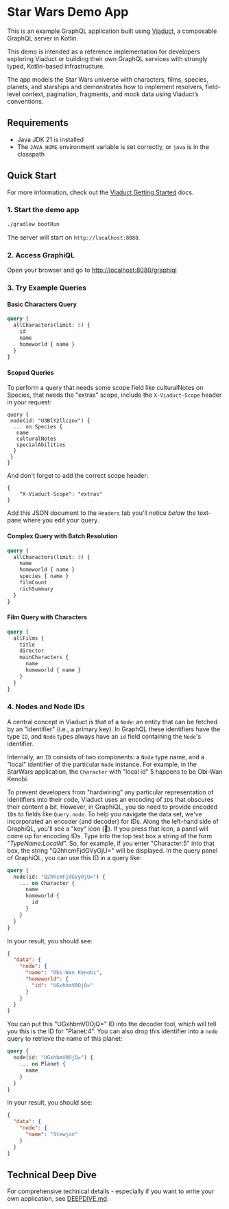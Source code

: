 # Star Wars Demo App

This is an example GraphQL application built using [Viaduct](https://github.com/airbnb/viaduct), a composable GraphQL server in Kotlin.

This demo is intended as a reference implementation for developers exploring Viaduct or building their own GraphQL services with strongly typed, Kotlin-based infrastructure.

The app models the Star Wars universe with characters, films, species, planets, and starships and demonstrates how to implement resolvers, field-level context, pagination, fragments, and mock data using Viaduct’s conventions.

## Requirements

- Java JDK 21 is installed
- The `JAVA_HOME` environment variable is set correctly, or `java` is in the classpath

## Quick Start

For more information, check out the [Viaduct Getting Started](https://airbnb.io/viaduct/docs/getting_started/) docs.

### 1. Start the demo app

```bash
./gradlew bootRun
```

The server will start on `http://localhost:8080`.

### 2. Access GraphiQL

Open your browser and go to [http://localhost:8080/graphiql](http://localhost:8080/graphiql)

### 3. Try Example Queries

#### Basic Characters Query
```graphql
query {
  allCharacters(limit: 5) {
    id
    name
    homeworld { name }
  }
}
```

#### Scoped Queries

To perform a query that needs some scope field like culturalNotes on Species, that needs the "extras" scope, include the `X-Viaduct-Scope` header in your request:

```
query {
 node(id: "U3BlY2llczox") {
  ... on Species {
   name
   culturalNotes
   specialAbilities
  }
 }
}
```

And don't forget to add the correct scope header:

```
{
    "X-Viaduct-Scope": "extras"
}
```

Add this JSON document to the `Headers` tab you'll notice _below_ the text-pane where you edit your query.

#### Complex Query with Batch Resolution
```graphql
query {
  allCharacters(limit: 3) {
    name
    homeworld { name }
    species { name }
    filmCount
    richSummary
  }
}
```

#### Film Query with Characters
```graphql
query {
  allFilms {
    title
    director
    mainCharacters {
      name
      homeworld { name }
    }
  }
}
```

### 4. Nodes and Node IDs

A central concept in Viaduct is that of a `Node`: an entity that can be fetched by an "identifier" (i.e., a primary key). In GraphQL these identifiers have the type `ID`, and `Node` types always have an `id` field containing the `Node`'s identifier.

Internally, an `ID` consists of two components: a `Node` type name, and a "local" identifier of the particular `Node` instance. For example, in the StarWars application, the `Character` with "local id" 5 happens to be Obi-Wan Kenobi.

To prevent developers from "hardwiring" any particular representation of identifiers into their code, Viaduct uses an encoding of `ID`s that obscures their content a bit. However, in GraphiQL, you do need to provide encoded `ID`s to fields like `Query.node`. To help you navigate the data set, we've incorporated an encoder (and decoder) for IDs. Along the left-hand side of GraphiQL, you'll see a "key" icon (🔑). If you press that icon, a panel will come up for encoding IDs. Type into the top text box a string of the form "*TypeName:LocalId*". So, for example, if you enter "Character:5" into that box, the string "Q2hhcmFjdGVyOjU=" will be displayed. In the query panel of GraphiQL, you can use this ID in a query like:

```graphql
query {
  node(id: "Q2hhcmFjdGVyOjU=") {
    ... on Character {
      name
      homeworld {
        id
      }
    }
  }
}
```

In your result, you should see:

```json
{
  "data": {
    "node": {
      "name": "Obi-Wan Kenobi",
      "homeworld": {
        "id": "UGxhbmV0OjQ="
      }
    }
  }
}
```

You can put this "UGxhbmV0OjQ=" ID into the decoder tool, which will tell you this is the ID for "Planet:4". You can also drop this identifier into a `node` query to retrieve the name of this planet:

```graphql
query {
  node(id: "UGxhbmV0OjQ=") {
    ... on Planet {
      name
    }
  }
}
```

In your result, you should see:

```json
{
  "data": {
    "node": {
      "name": "Stewjon"
    }
  }
}
```

## Technical Deep Dive

For comprehensive technical details - especially if you want to write your own application, see [DEEPDIVE.md](DEEPDIVE.md).
